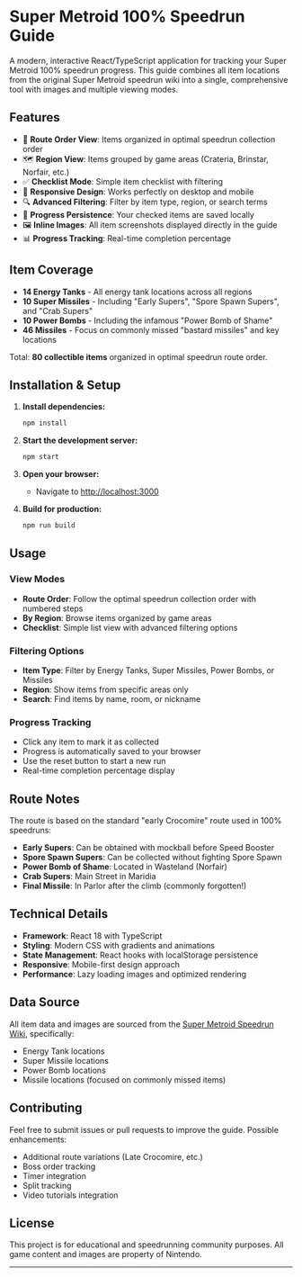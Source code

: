 # Super Metroid 100% Speedrun Guide

A modern, interactive React/TypeScript application for tracking your Super Metroid 100% speedrun progress. This guide combines all item locations from the original Super Metroid speedrun wiki into a single, comprehensive tool with images and multiple viewing modes.

## Features

- 🎯 **Route Order View**: Items organized in optimal speedrun collection order
- 🗺️ **Region View**: Items grouped by game areas (Crateria, Brinstar, Norfair, etc.)
- ✅ **Checklist Mode**: Simple item checklist with filtering
- 📱 **Responsive Design**: Works perfectly on desktop and mobile
- 🔍 **Advanced Filtering**: Filter by item type, region, or search terms
- 💾 **Progress Persistence**: Your checked items are saved locally
- 🖼️ **Inline Images**: All item screenshots displayed directly in the guide
- 📊 **Progress Tracking**: Real-time completion percentage

## Item Coverage

- **14 Energy Tanks** - All energy tank locations across all regions
- **10 Super Missiles** - Including "Early Supers", "Spore Spawn Supers", and "Crab Supers"
- **10 Power Bombs** - Including the infamous "Power Bomb of Shame"
- **46 Missiles** - Focus on commonly missed "bastard missiles" and key locations

Total: **80 collectible items** organized in optimal speedrun route order.

## Installation & Setup

1. **Install dependencies:**
   ```bash
   npm install
   ```

2. **Start the development server:**
   ```bash
   npm start
   ```

3. **Open your browser:**
   - Navigate to [http://localhost:3000](http://localhost:3000)

4. **Build for production:**
   ```bash
   npm run build
   ```

## Usage

### View Modes

- **Route Order**: Follow the optimal speedrun collection order with numbered steps
- **By Region**: Browse items organized by game areas
- **Checklist**: Simple list view with advanced filtering options

### Filtering Options

- **Item Type**: Filter by Energy Tanks, Super Missiles, Power Bombs, or Missiles
- **Region**: Show items from specific areas only
- **Search**: Find items by name, room, or nickname

### Progress Tracking

- Click any item to mark it as collected
- Progress is automatically saved to your browser
- Use the reset button to start a new run
- Real-time completion percentage display

## Route Notes

The route is based on the standard "early Crocomire" route used in 100% speedruns:

- **Early Supers**: Can be obtained with mockball before Speed Booster
- **Spore Spawn Supers**: Can be collected without fighting Spore Spawn
- **Power Bomb of Shame**: Located in Wasteland (Norfair)
- **Crab Supers**: Main Street in Maridia
- **Final Missile**: In Parlor after the climb (commonly forgotten!)

## Technical Details

- **Framework**: React 18 with TypeScript
- **Styling**: Modern CSS with gradients and animations
- **State Management**: React hooks with localStorage persistence
- **Responsive**: Mobile-first design approach
- **Performance**: Lazy loading images and optimized rendering

## Data Source

All item data and images are sourced from the [Super Metroid Speedrun Wiki](https://wiki.supermetroid.run/), specifically:

- Energy Tank locations
- Super Missile locations  
- Power Bomb locations
- Missile locations (focused on commonly missed items)

## Contributing

Feel free to submit issues or pull requests to improve the guide. Possible enhancements:

- Additional route variations (Late Crocomire, etc.)
- Boss order tracking
- Timer integration
- Split tracking
- Video tutorials integration

## License

This project is for educational and speedrunning community purposes. All game content and images are property of Nintendo.

---
